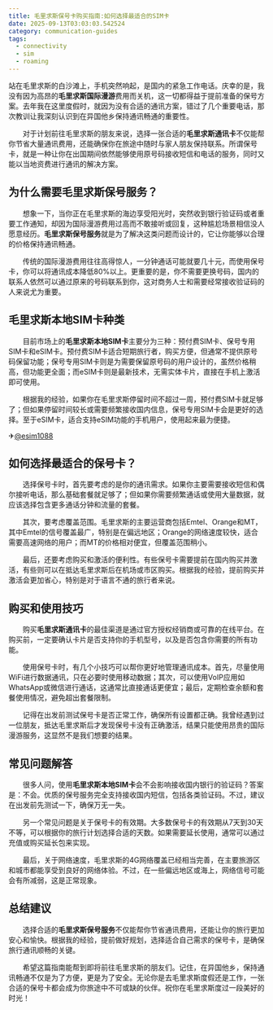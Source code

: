 ```yaml
---
title: 毛里求斯保号卡购买指南:如何选择最适合的SIM卡
date: 2025-09-13T03:03:03.542524
category: communication-guides
tags:
  - connectivity
  - sim
  - roaming
---
```


站在毛里求斯的白沙滩上，手机突然响起，是国内的紧急工作电话。庆幸的是，我没有因为高昂的**毛里求斯国际漫游**费用而关机，这一切都得益于提前准备的保号方案。去年我在这里度假时，就因为没有合适的通讯方案，错过了几个重要电话，那次教训让我深刻认识到在异国他乡保持通讯畅通的重要性。

　　对于计划前往毛里求斯的朋友来说，选择一张合适的**毛里求斯通讯卡**不仅能帮你节省大量通讯费用，还能确保你在旅途中随时与家人朋友保持联系。所谓保号卡，就是一种让你在出国期间依然能够使用原号码接收短信和电话的服务，同时又能以当地资费进行通讯的解决方案。

## 为什么需要毛里求斯保号服务？

　　想象一下，当你正在毛里求斯的海边享受阳光时，突然收到银行验证码或者重要工作通知，却因为国际漫游费用过高而不敢接听或回复，这种尴尬场景相信没人愿意经历。**毛里求斯保号服务**就是为了解决这类问题而设计的，它让你能够以合理的价格保持通讯畅通。

　　传统的国际漫游费用往往高得惊人，一分钟通话可能就要几十元，而使用保号卡，你可以将通讯成本降低80%以上。更重要的是，你不需要更换号码，国内的联系人依然可以通过原来的号码联系到你，这对商务人士和需要经常接收验证码的人来说尤为重要。

## 毛里求斯本地SIM卡种类

　　目前市场上的**毛里求斯本地SIM卡**主要分为三种：预付费SIM卡、保号专用SIM卡和eSIM卡。预付费SIM卡适合短期旅行者，购买方便，但通常不提供原号码保留功能；保号专用SIM卡则是为需要保留原号码的用户设计的，虽然价格稍高，但功能更全面；而eSIM卡则是最新技术，无需实体卡片，直接在手机上激活即可使用。

　　根据我的经验，如果你在毛里求斯停留时间不超过一周，预付费SIM卡就足够了；但如果停留时间较长或需要频繁接收国内信息，保号专用SIM卡会是更好的选择。至于eSIM卡，适合支持eSIM功能的手机用户，使用起来最为便捷。

✈[@esim1088](https://t.me/s/esim1088)

## 如何选择最适合的保号卡？

　　选择保号卡时，首先要考虑的是你的通讯需求。如果你主要需要接收短信和偶尔接听电话，那么基础套餐就足够了；但如果你需要频繁通话或使用大量数据，就应该选择包含更多通话分钟和流量的套餐。

　　其次，要考虑覆盖范围。毛里求斯的主要运营商包括Emtel、Orange和MT，其中Emtel的信号覆盖最广，特别是在偏远地区；Orange的网络速度较快，适合需要高速网络的用户；而MT的价格相对便宜，但覆盖范围稍小。

　　最后，还要考虑购买和激活的便利性。有些保号卡需要提前在国内购买并激活，有些则可以在抵达毛里求斯后在机场或市区购买。根据我的经验，提前购买并激活会更加省心，特别是对于语言不通的旅行者来说。

## 购买和使用技巧

　　购买**毛里求斯通讯卡**的最佳渠道是通过官方授权经销商或可靠的在线平台。在购买前，一定要确认卡片是否支持你的手机型号，以及是否包含你需要的所有功能。

　　使用保号卡时，有几个小技巧可以帮你更好地管理通讯成本。首先，尽量使用WiFi进行数据通讯，只在必要时使用移动数据；其次，可以使用VoIP应用如WhatsApp或微信进行通话，这通常比直接通话更便宜；最后，定期检查余额和套餐使用情况，避免超出套餐限制。

　　记得在出发前测试保号卡是否正常工作，确保所有设置都正确。我曾经遇到过一位朋友，抵达毛里求斯后才发现保号卡没有正确激活，结果只能使用昂贵的国际漫游服务，这显然不是我们想要的结果。

## 常见问题解答

　　很多人问，使用**毛里求斯本地SIM卡**会不会影响接收国内银行的验证码？答案是：不会。优质的保号服务完全支持接收国内短信，包括各类验证码。不过，建议在出发前先测试一下，确保万无一失。

　　另一个常见问题是关于保号卡的有效期。大多数保号卡的有效期从7天到30天不等，可以根据你的旅行计划选择合适的天数。如果需要延长使用，通常可以通过充值或购买延长包来实现。

　　最后，关于网络速度，毛里求斯的4G网络覆盖已经相当完善，在主要旅游区和城市都能享受到良好的网络体验。不过，在一些偏远地区或海上，网络信号可能会有所减弱，这是正常现象。

## 总结建议

　　选择合适的**毛里求斯保号服务**不仅能帮你节省通讯费用，还能让你的旅行更加安心和愉快。根据我的经验，提前做好规划，选择适合自己需求的保号卡，是确保旅行通讯顺畅的关键。

　　希望这篇指南能帮到即将前往毛里求斯的朋友们。记住，在异国他乡，保持通讯畅通不仅是为了方便，更是为了安全。无论你是去毛里求斯度假还是工作，一张合适的保号卡都会成为你旅途中不可或缺的伙伴。祝你在毛里求斯度过一段美好的时光！